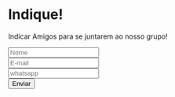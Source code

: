 <!-- modal indicate -->
<div id="modal-indicate" class="d-none myModal-content px-md-3">
  <h1 class="header-title">Indique!</h1>
  <p class="text-center mb-4">
    Indicar Amigos para se juntarem ao nosso grupo!
  </p>
  <!-- form modal indicate -->
  <form method="POST" action="" class="px-md-5">
    <div class="form px-md-3">
      <div class="row">
        <div class="input-group col-6 mb-3 px-0">
          <input type="text" class="form-control shadow-none ml-3 mr-2" required placeholder="Nome"/>
        </div>
        <div class="input-group col-6 mb-3 px-0">
          <input type="email" class="form-control shadow-none mr-3" required placeholder="E-mail"/>
        </div>
      </div>
      <div class="row">
        <div class="input-group col-6 mb-3 px-0">
          <input type="cel" class="form-control shadow-none ml-3 mr-2" required placeholder="whatsapp"/>
        </div>
        <div class="input-group col-6 px-0 my-0 pr-3">
          <input type="Submit" id="indicate-success" required value="Enviar" onclick="hideModal()" class="col form-control btn"/>
        </div>
      </div>
    </div>
  </form> <!-- end form modal indicate -->
</div> <!-- end modal indicate -->